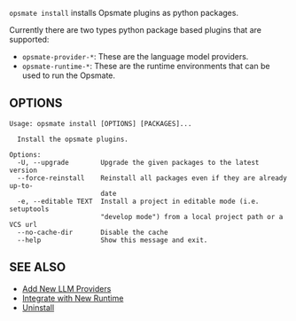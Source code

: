 `opsmate install` installs Opsmate plugins as python packages.

Currently there are two types python package based plugins that are supported:

- `opsmate-provider-*`: These are the language model providers.
- `opsmate-runtime-*`: These are the runtime environments that can be used to run the Opsmate.


## OPTIONS

```
Usage: opsmate install [OPTIONS] [PACKAGES]...

  Install the opsmate plugins.

Options:
  -U, --upgrade        Upgrade the given packages to the latest version
  --force-reinstall    Reinstall all packages even if they are already up-to-
                       date
  -e, --editable TEXT  Install a project in editable mode (i.e. setuptools
                       "develop mode") from a local project path or a VCS url
  --no-cache-dir       Disable the cache
  --help               Show this message and exit.
```

## SEE ALSO

- [Add New LLM Providers](../configurations/add-new-llm-providers.md)
- [Integrate with New Runtime](../configurations/integrate-with-new-runtime.md)
- [Uninstall](./uninstall.md)

